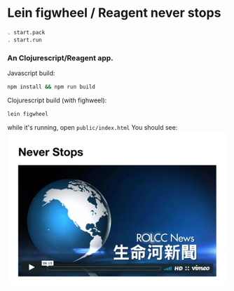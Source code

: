 # Lein figwheel / Reagent never stops

```bash
. start.pack
. start.run
```
###  An Clojurescript/Reagent app.

Javascript build:

```bash
npm install && npm run build
```

Clojurescript build (with fighweel):

```bash
lein figwheel
```

while it's running, open `public/index.html`
You should see: 
![yolandi](screenshot.png)
